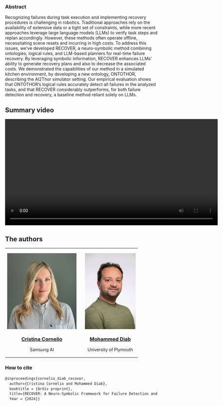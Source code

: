 
### Abstract

Recognizing failures during task execution and implementing recovery procedures is challenging in robotics. 
Traditional approaches rely on the availability of extensive data or a tight set of constraints, while more recent approaches leverage large language models (LLMs) to verify task steps and replan accordingly. 
However, these methods often operate offline, necessitating scene resets and incurring in high costs. 
To address this issues, we've developed RECOVER, a neuro-symbolic method combining ontologies, logical rules, and LLM-based planners for real-time failure recovery. 
By leveraging symbolic information, RECOVER enhances LLMs' ability to generate recovery plans and also to decrease the associated costs. 
We demonstrated the capabilities of our method in a simulated kitchen environment, by developing a new ontology, ONTOTHOR, describing the AI2Thor simulator setting. 
Our empirical evaluation shows that ONTOTHOR’s logical rules accurately detect all failures in the analyzed tasks, and that RECOVER considerably outperforms, for both failure detection and recovery, a baseline method reliant solely on LLMs.


## Summary video

<p align="center">
  <video width=700 controls>
    <source src="figures/RECOVER-full_video_with_audio.mp4" type="video/mp4">
  </video>
</p>


## The authors
<p align="left">
<table>

   <tr>
      <td>
            <p align="center"><img align="center" height="250" src="figures/CC.JPEG" alt="Cristina Cornelio"/> </p> 
              <h3 align="center" ><a href="https://corneliocristina.github.io"> Cristina Cornelio </a> </h3>
              <p align="center"> Samsung AI </p> 
            </p> 
      </td>
      <td>   </td>
      <td> 
            <p align="center"><img align="center" height="250" src="figures/MD.jpg" alt="Mohammed Diab"/> </p> 
            <h3 align="center"><a href="https://mdiabphd.wixsite.com/mdiab"> Mohammed Diab </a> </h3>
            <p align="center"> University of Plymouth </p> 
      </td>
   </tr>
</table>
</p> 


### How to cite

```latex
@inproceedings{cornelio_diab_recover,
  author={Cristina Cornelio and Mohammed Diab},
  booktitle = {ArXiv preprint},
  title={RECOVER: A Neuro-Symbolic Framework for Failure Detection and Recovery},
  Year = {2024}}
```
